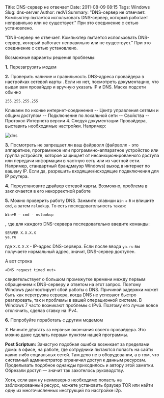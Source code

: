 Title: DNS-сервер не отвечает
Date: 2011-08-09 08:15
Tags: Windows
Slug: dns-server
Author: redVi
Summary: "DNS-сервер не отвечает. Компьютер пытается использовать DNS-сервер, который работает неправильно или не существует." При это соединение с сетью установлено.

"DNS-сервер не отвечает. Компьютер пытается использовать DNS-сервер, который работает неправильно или не существует." При это соединение с сетью установлено.

Возможные варианты решения проблемы:

<b>1.</b> Перезагрузить модем

<b>2.</b> Проверить наличие и правильность DNS-адреса провайдера в настройках сетевой карты . Если их нет, посмотреть документацию, что выдал вам провайдер и вручную указать IP и DNS. Маска подсети обычно

```
255.255.255.255
```

Кликаем по иконке интернет-соединения -- Центр управления сетями и общим доступом -- Подключение по локальной сети -- Свойства -- Протокол Интернета версии 4. Следуя документации Провайдера, выставить необходимые настройки. Например:

![dns](http://1.bp.blogspot.com/-eHLB643jaUM/UDyZ5jYnYtI/AAAAAAAABMo/Z4jV_jglGqY/s1600/TCP-IP.png)

<b>3.</b> Посмотреть не запрещает ли ваш файрволл (файрволл - это аппаратное, программное или программно-аппаратное устройство или группа устройств, которое защищает от несанкционированного доступа или передачи информации в частную сеть или из частной сети. Например, стандартный брандмауэр Windows) выход в интернет по вашему IP. Если да, разрешить входящие/исходящие подвключения для IP роутера.


<b>4.</b> Переустановите драйвер сетевой карты. Возможно, проблема в заключается в его некорректной работе

<b>5.</b> Можно проверить работу DNS. Зажмите клавиши `Win` + `R` и впишите `cmd`, а затем `nslookup`. То есть последовательность такая:

```
Win+R – cmd - nslookup
```

 , где для каждого DNS-сервера последовательно введите команды:

```
SERVER X.X.X.X
ya.ru
```

где `Х.Х.Х.Х` - IP-адрес DNS-сервера. Если после ввода `ya.ru` вы получаете нормальный адрес, значит, DNS-сервер доступен.

А вот строка

`«DNS request timed out»`

свидетельствует о большом промежутке времени между первым обращением к DNS-серверу и ответом на этот запрос. Поэтому Windows диагностирует сбой работы с DNS.
Причиной задержки может быть как перегрузка сервера, когда DNS не успевают быстро реагировать, так и проблемы в вашей операционной системе. В Windows 7 часто возникают проблемы с IPv6. Поэтому его лучше вовсе отключить, сделав ставку на IPv4.

<b>6.</b> Попробуйте поработать с другим модемом

<b>7.</b> Начните дёргать за нервные окончания своего провайдера. Это можно даже сделать первым пунктом нашей программы.

<b>Post Scriptum:</b> Зачастую подобная ошибка возникает за пределами дома: в офисе, на работе, где сотрудники пытаются попасть на сайты каких-либо социальных сетей. Там дело не в оборудовании, а в том, что системный администратор ограничил доступ к данным ресурсам. Проделывать подобное однажды приходилось и автору этой заметки. Обрезали доступ &mdash; значит так захотелось руководству.

Хотя, если вам ну неимоверно необходимо попасть на заблокированный ресурс, можете установить браузер TOR или найти одну из многочисленных инструкций по настройке i2p.
